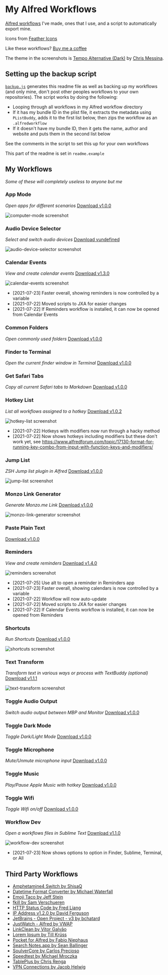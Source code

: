 # My Alfred Workflows

[Alfred workflows](https://www.alfredapp.com/workflows/) I've made, ones that I use, and a script to automatically export mine.

Icons from [Feather Icons](https://feathericons.com)

Like these workflows? [Buy me a coffee](https://monzo.me/robbknight)

The theme in the screenshots is [Tempo Alternative (Dark)](https://github.com/chrismessina/alfred-theme-tempo#tempo-alternative-dark) by [Chris Messina](https://github.com/chrismessina).

## Setting up the backup script

[`backup.js`](backup.js) generates this readme file as well as backing up my workflows (and only mine, don't post other peoples workflows to your own repositories). The script works by doing the following:

- Looping through all workflows in my Alfred workflow directory
- If it has my bundle ID in the plist file, it extracts the metadata using `PListBuddy`, adds it to the first list below, then zips the workflow as an `.alfredworkflow`
- If it doesn't have my bundle ID, then it gets the name, author and website and puts them in the second list below

See the comments in the script to set this up for your own workflows

This part of the readme is set in `readme.example`

## My Workflows

_Some of these will completely useless to anyone but me_ 

### App Mode

_Open apps for different scenarios_ [Download v1.0.0](workflows/computer-mode)

![computer-mode screenshot](https://raw.githubusercontent.com/rknightuk/alfred-workflows/main/workflows/computer-mode/src/screenshot.png)

### Audio Device Selector

_Select and switch audio devices_ [Download vundefined](workflows/audio-device-selector)

![audio-device-selector screenshot](https://raw.githubusercontent.com/rknightuk/alfred-workflows/main/workflows/audio-device-selector/src/screenshot.png)

### Calendar Events

_View and create calendar events_ [Download v1.3.0](workflows/calendar-events)

![calendar-events screenshot](https://raw.githubusercontent.com/rknightuk/alfred-workflows/main/workflows/calendar-events/src/screenshot.png)

- [2021-07-23] Faster overall, showing reminders is now controlled by a variable
- [2021-07-22] Moved scripts to JXA for easier changes
- [2021-07-22] If Reminders workflow is installed, it can now be opened from Calendar Events


### Common Folders

_Open commonly used folders_ [Download v1.0.0](workflows/common-folders)

### Finder to Terminal

_Open the current finder window in Terminal_ [Download v1.0.0](workflows/finder-to-terminal)

### Get Safari Tabs

_Copy all current Safari tabs to Markdown_ [Download v1.0.0](workflows/safari-tabs-markdown)

### Hotkey List

_List all workflows assigned to a hotkey_ [Download v1.0.2](workflows/hotkey-list)

![hotkey-list screenshot](https://raw.githubusercontent.com/rknightuk/alfred-workflows/main/workflows/hotkey-list/src/screenshot.png)

- [2021-07-22] Hotkeys with modifiers now run through a hacky method
- [2021-07-22] Now shows hotkeys including modifiers but these don't work yet, see https://www.alfredforum.com/topic/17130-format-for-running-key-combo-from-input-with-function-keys-and-modifiers/


### Jump List

_ZSH Jump list plugin in Alfred_ [Download v1.0.0](workflows/jump-list)

![jump-list screenshot](https://raw.githubusercontent.com/rknightuk/alfred-workflows/main/workflows/jump-list/src/screenshot.png)

### Monzo Link Generator

_Generate Monzo.me Link_ [Download v1.0.0](workflows/monzo-link-generator)

![monzo-link-generator screenshot](https://raw.githubusercontent.com/rknightuk/alfred-workflows/main/workflows/monzo-link-generator/src/screenshot.png)

### Paste Plain Text

[Download v1.0.0](workflows/paste-plain-text)

### Reminders

_View and create reminders_ [Download v1.4.0](workflows/reminders)

![reminders screenshot](https://raw.githubusercontent.com/rknightuk/alfred-workflows/main/workflows/reminders/src/screenshot.png)

- [2021-07-25] Use alt to open a reminder in Reminders app
- [2021-07-23] Faster overall, showing calendars is now controlled by a variable
- [2021-07-22] Workflow will now auto-update
- [2021-07-22] Moved scripts to JXA for easier changes
- [2021-07-22] If Calendar Events workflow is installed, it can now be opened from Reminders


### Shortcuts

_Run Shortcuts_ [Download v1.0.0](workflows/shortcuts)

![shortcuts screenshot](https://raw.githubusercontent.com/rknightuk/alfred-workflows/main/workflows/shortcuts/src/screenshot.png)

### Text Transform

_Transform text in various ways or process with TextBuddy (optional)_ [Download v1.1.1](workflows/text-transform)

![text-transform screenshot](https://raw.githubusercontent.com/rknightuk/alfred-workflows/main/workflows/text-transform/src/screenshot.png)

### Toggle Audio Output

_Switch audio output between MBP and Monitor_ [Download v1.0.0](workflows/toggle-audio)

### Toggle Dark Mode

_Toggle Dark/Light Mode_ [Download v1.0.0](workflows/toggle-dark-mode)

### Toggle Microphone

_Mute/Unmute microphone input_ [Download v1.0.0](workflows/toggle-microphone)

### Toggle Music

_Play/Pause Apple Music with hotkey_ [Download v1.0.0](workflows/toggle-music)

### Toggle Wifi

_Toggle Wifi on/off_ [Download v1.0.0](workflows/toggle-wifi)

### Workflow Dev

_Open a workflows files in Sublime Text_ [Download v1.1.0](workflows/workflow-dev)

![workflow-dev screenshot](https://raw.githubusercontent.com/rknightuk/alfred-workflows/main/workflows/workflow-dev/src/screenshot.png)

- [2021-07-23] Now shows options to option in Finder, Sublime, Terminal, or All


## Third Party Workflows

- [Amphetamine4 Switch by ShisaQ](https://shisaq.github.io)
- [Datetime Format Converter by Michael Waterfall](twitter.com/mwaterfall)
- [Emoji Taco by Jeff Stein](https://github.com/jeeftor/EmojiTaco)
- [fkill by Sam Verschueren](https://github.com/SamVerschueren/alfred-fkill#readme)
- [HTTP Status Code by Fred Liang](https://github.com/ilstar/http_status_code)
- [IP Address v1.2.0 by David Ferguson](jdfwarrior.tumblr.com)
- [JetBrains - Open Project - v3 by bchatard](https://github.com/bchatard/alfred-jetbrains#readme)
- [JustWatch - Alfred by VWAP](https://twitter.com/vinayw)
- [LinkClean by Vítor Galvão](http://vitorgalvao.com/)
- [Lorem Ipsum by Till Krüss](https://till.im)
- [Pocket for Alfred by Fabio Niephaus](https://github.com/fniephaus/alfred-pocket/)
- [Search Notes.app by Sean Ballinger](https://github.com/sballin/alfred-search-notes-app)
- [SoulverCore by Carlos Precioso](https://precioso.design/)
- [Speedtest by Michael Mroczka](http://michaelmroczka.com/)
- [TablePlus by Chris Renga](https://www.chrisrenga.com)
- [VPN Connections by Jacob Helwig](https://technosorcery.net)
